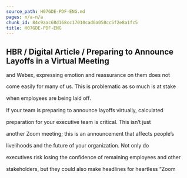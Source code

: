 ```yaml
---
source_path: H07GDE-PDF-ENG.md
pages: n/a-n/a
chunk_id: 84c9aac68d168cc17010cad0a058cc5f2e8a1fc5
title: H07GDE-PDF-ENG
---
```

## HBR / Digital Article / Preparing to Announce Layoffs in a Virtual Meeting

and Webex, expressing emotion and reassurance on them does not

come easily for many of us. This is problematic as so much is at stake

when employees are being laid oﬀ.

If your team is preparing to announce layoﬀs virtually, calculated

preparation for your executive team is critical. This isn’t just

another Zoom meeting; this is an announcement that aﬀects people’s

livelihoods and the future of your organization. Not only do

executives risk losing the conﬁdence of remaining employees and other

stakeholders, but they could also make headlines for heartless “Zoom
